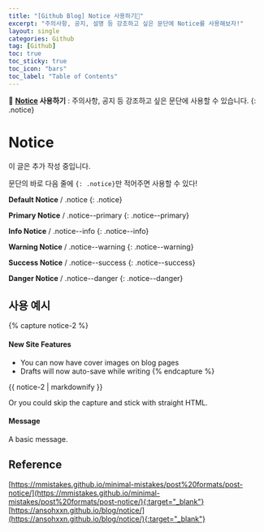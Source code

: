 ```yaml
---
title: "[Github Blog] Notice 사용하기🌝"
excerpt: "주의사항, 공지, 설명 등 강조하고 싶은 문단에 Notice를 사용해보자!"
layout: single
categories: Github
tag: [Github]
toc: true
toc_sticky: true
toc_icon: "bars"
toc_label: "Table of Contents"
---
```


🌝 **<u>Notice</u> 사용하기** : 주의사항, 공지 등 강조하고 싶은 문단에 사용할 수 있습니다.
{: .notice}

# Notice
이 글은 추가 작성 중입니다.

문단의 바로 다음 줄에 `{: .notice}`만 적어주면 사용할 수 있다!

**Default Notice** / .notice
{: .notice}

**Primary Notice** / .notice--primary
{: .notice--primary}

**Info Notice** / .notice--info
{: .notice--info}

**Warning Notice** / .notice--warning
{: .notice--warning}

**Success Notice** / .notice--success
{: .notice--success}

**Danger Notice** / .notice--danger
{: .notice--danger}

## 사용 예시
{% capture notice-2 %}
#### New Site Features

* You can now have cover images on blog pages
* Drafts will now auto-save while writing
{% endcapture %}

<div class="notice">{{ notice-2 | markdownify }}</div>

Or you could skip the capture and stick with straight HTML.
<div class="notice">
  <h4>Message</h4>
  <p>A basic message.</p>
</div>


## Reference
[https://mmistakes.github.io/minimal-mistakes/post%20formats/post-notice/](https://mmistakes.github.io/minimal-mistakes/post%20formats/post-notice/){:target="_blank"}
[https://ansohxxn.github.io/blog/notice/](https://ansohxxn.github.io/blog/notice/){:target="_blank"}